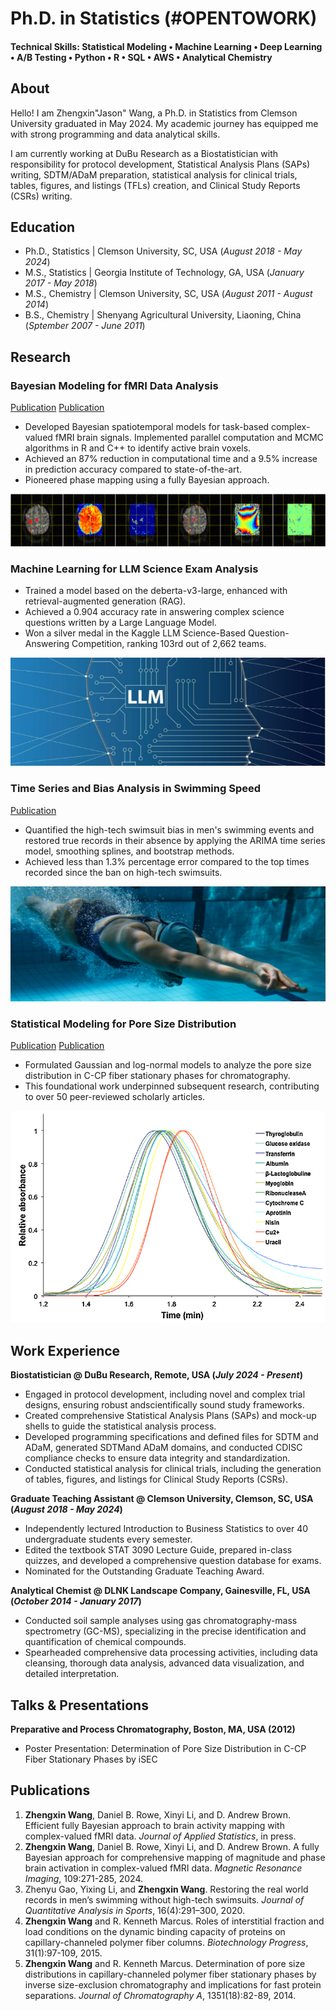 # Ph.D. in Statistics (#OPENTOWORK)

#### Technical Skills: Statistical Modeling • Machine Learning • Deep Learning • A/B Testing • Python • R • SQL • AWS • Analytical Chemistry

## About
Hello! I am Zhengxin"Jason" Wang, a Ph.D. in Statistics from Clemson University graduated in May 2024. My academic journey has equipped me with strong programming and data analytical skills.

I am currently working at DuBu Research as a Biostatistician with responsibility for protocol development, Statistical Analysis Plans (SAPs) writing, SDTM/ADaM preparation, statistical analysis for clinical trials, tables, figures, and listings (TFLs) creation, and Clinical Study Reports (CSRs) writing.

## Education
- Ph.D., Statistics | Clemson University, SC, USA (_August 2018 - May 2024_)								       		
- M.S., Statistics	| Georgia Institute of Technology, GA, USA (_January 2017 - May 2018_)	 			        		
- M.S., Chemistry | Clemson University, SC, USA (_August 2011 - August 2014_)
- B.S., Chemistry | Shenyang Agricultural University, Liaoning, China (_Sptember 2007 - June 2011_)

## Research
### Bayesian Modeling for fMRI Data Analysis
[Publication](https://www.tandfonline.com/doi/abs/10.1080/02664763.2024.2422392)
[Publication](https://www.sciencedirect.com/science/article/abs/pii/S0730725X24000857)

- Developed Bayesian spatiotemporal models for task-based complex-valued fMRI brain signals. Implemented parallel computation and MCMC algorithms in R and C++ to identify active brain voxels.
- Achieved an 87% reduction in computational time and a 9.5% increase in prediction accuracy compared to state-of-the-art.
- Pioneered phase mapping using a fully Bayesian approach.

![Brain Activie Regions](/assets/img/brain.png)

### Machine Learning for LLM Science Exam Analysis

- Trained a model based on the deberta-v3-large, enhanced with retrieval-augmented generation (RAG).
- Achieved a 0.904 accuracy rate in answering complex science questions written by a Large Language Model.
- Won a silver medal in the Kaggle LLM Science-Based Question-Answering Competition, ranking 103rd out of 2,662 teams.

![LLM](/assets/img/LLM.png)

### Time Series and Bias Analysis in Swimming Speed
[Publication](https://www.degruyter.com/document/doi/10.1515/jqas-2019-0087/html)

- Quantified the high-tech swimsuit bias in men's swimming events and restored true records in their absence by applying the ARIMA time series model, smoothing splines, and bootstrap methods.
- Achieved less than 1.3% percentage error compared to the top times recorded since the ban on high-tech swimsuits.

![LLM](/assets/img/swimming.png)

### Statistical Modeling for Pore Size Distribution
[Publication](https://www.sciencedirect.com/science/article/pii/S0021967314007833)
[Publication](https://aiche.onlinelibrary.wiley.com/doi/abs/10.1002/btpr.2013)

- Formulated Gaussian and log-normal models to analyze the pore size distribution in C-CP fiber stationary phases for chromatography.
- This foundational work underpinned subsequent research, contributing to over 50 peer-reviewed scholarly articles.

![LLM](/assets/img/pore.png)


## Work Experience
**Biostatistician @ DuBu Research, Remote, USA (_July 2024 - Present_)**

- Engaged in protocol development, including novel and complex trial designs, ensuring robust andscientifically sound study frameworks. 
- Created comprehensive Statistical Analysis Plans (SAPs) and mock-up shells to guide the statistical analysis process.
- Developed programming specifications and defined files for SDTM and ADaM, generated SDTMand ADaM domains, and conducted CDISC compliance checks to ensure data integrity and standardization.
- Conducted statistical analysis for clinical trials, including the generation of tables, figures, and listings for Clinical Study Reports (CSRs).
  
**Graduate Teaching Assistant @ Clemson University, Clemson, SC, USA (_August 2018 - May 2024_)**

- Independently lectured Introduction to Business Statistics to over 40 undergraduate students every semester. 
- Edited the textbook STAT 3090 Lecture Guide, prepared in-class quizzes, and developed a comprehensive question database for exams.
- Nominated for the Outstanding Graduate Teaching Award.

**Analytical Chemist @ DLNK Landscape Company, Gainesville, FL, USA (_October 2014 - January 2017_)**
- Conducted soil sample analyses using gas chromatography-mass spectrometry (GC-MS), specializing in the precise identification and quantification of chemical compounds. 
- Spearheaded comprehensive data processing activities, including data cleansing, thorough data analysis, advanced data visualization, and detailed interpretation.

## Talks & Presentations
**Preparative and Process Chromatography, Boston, MA, USA (2012)**
- Poster Presentation: Determination of Pore Size Distribution in C-CP Fiber Stationary Phases by iSEC


## Publications
1. **Zhengxin Wang**, Daniel B. Rowe, Xinyi Li, and D. Andrew Brown. Efficient fully Bayesian approach to brain activity mapping with complex-valued fMRI data. _Journal of Applied Statistics_, in press.
2. **Zhengxin Wang**, Daniel B. Rowe, Xinyi Li, and D. Andrew Brown. A fully Bayesian approach for comprehensive mapping of magnitude and phase brain activation in complex-valued fMRI data. _Magnetic Resonance Imaging_, 109:271-285, 2024.
3. Zhenyu Gao, Yixing Li, and **Zhengxin Wang**. Restoring the real world records in men’s swimming without high-tech swimsuits. _Journal of Quantitative Analysis in Sports_, 16(4):291–300, 2020.
4. **Zhengxin Wang** and R. Kenneth Marcus. Roles of interstitial fraction and load conditions on the dynamic binding capacity of proteins on capillary-channeled polymer fiber columns. _Biotechnology Progress_, 31(1):97-109, 2015.
5. **Zhengxin Wang** and R. Kenneth Marcus. Determination of pore size distributions in capillary-channeled polymer fiber stationary phases by inverse size-exclusion chromatography and implications for fast protein separations. _Journal of Chromatography A_, 1351(18):82-89, 2014.
